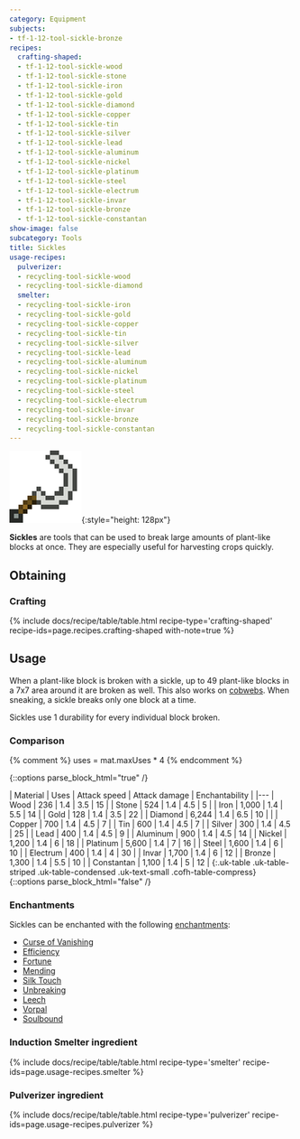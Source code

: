 ```yaml
---
category: Equipment
subjects:
- tf-1-12-tool-sickle-bronze
recipes:
  crafting-shaped:
  - tf-1-12-tool-sickle-wood
  - tf-1-12-tool-sickle-stone
  - tf-1-12-tool-sickle-iron
  - tf-1-12-tool-sickle-gold
  - tf-1-12-tool-sickle-diamond
  - tf-1-12-tool-sickle-copper
  - tf-1-12-tool-sickle-tin
  - tf-1-12-tool-sickle-silver
  - tf-1-12-tool-sickle-lead
  - tf-1-12-tool-sickle-aluminum
  - tf-1-12-tool-sickle-nickel
  - tf-1-12-tool-sickle-platinum
  - tf-1-12-tool-sickle-steel
  - tf-1-12-tool-sickle-electrum
  - tf-1-12-tool-sickle-invar
  - tf-1-12-tool-sickle-bronze
  - tf-1-12-tool-sickle-constantan
show-image: false
subcategory: Tools
title: Sickles
usage-recipes:
  pulverizer:
  - recycling-tool-sickle-wood
  - recycling-tool-sickle-diamond
  smelter:
  - recycling-tool-sickle-iron
  - recycling-tool-sickle-gold
  - recycling-tool-sickle-copper
  - recycling-tool-sickle-tin
  - recycling-tool-sickle-silver
  - recycling-tool-sickle-lead
  - recycling-tool-sickle-aluminum
  - recycling-tool-sickle-nickel
  - recycling-tool-sickle-platinum
  - recycling-tool-sickle-steel
  - recycling-tool-sickle-electrum
  - recycling-tool-sickle-invar
  - recycling-tool-sickle-bronze
  - recycling-tool-sickle-constantan
---
```


![Sickles](/assets/images/docs/1.12/thermal-foundation/sickles.gif){:style="height: 128px"}


**Sickles** are tools that can be used to break large amounts of plant-like
blocks at once. They are especially useful for harvesting crops quickly.


Obtaining
---------

### Crafting
{% include docs/recipe/table/table.html recipe-type='crafting-shaped' recipe-ids=page.recipes.crafting-shaped with-note=true %}


Usage
-----

When a plant-like block is broken with a sickle, up to 49 plant-like blocks in a
7x7 area around it are broken as well. This also works on
[cobwebs](https://minecraft.gamepedia.com/Cobweb). When sneaking, a sickle
breaks only one block at a time.

Sickles use 1 durability for every individual block broken.

### Comparison
{% comment %}
uses = mat.maxUses * 4
{% endcomment %}

{::options parse_block_html="true" /}
<div class="uk-overflow-container">
| Material | Uses | Attack speed | Attack damage | Enchantability |
|---
| Wood | 236 | 1.4 | 3.5 | 15 |
| Stone | 524 | 1.4 | 4.5 | 5 |
| Iron | 1,000 | 1.4 | 5.5 | 14 |
| Gold | 128 | 1.4 | 3.5 | 22 |
| Diamond | 6,244 | 1.4 | 6.5 | 10 |
|
| Copper | 700 | 1.4 | 4.5 | 7 |
| Tin | 600 | 1.4 | 4.5 | 7 |
| Silver | 300 | 1.4 | 4.5 | 25 |
| Lead | 400 | 1.4 | 4.5 | 9 |
| Aluminum | 900 | 1.4 | 4.5 | 14 |
| Nickel | 1,200 | 1.4 | 6 | 18 |
| Platinum | 5,600 | 1.4 | 7 | 16 |
| Steel | 1,600 | 1.4 | 6 | 10 |
| Electrum | 400 | 1.4 | 4 | 30 |
| Invar | 1,700 | 1.4 | 6 | 12 |
| Bronze | 1,300 | 1.4 | 5.5 | 10 |
| Constantan | 1,100 | 1.4 | 5 | 12 |
{:.uk-table .uk-table-striped .uk-table-condensed .uk-text-small .cofh-table-compress}
</div>
{::options parse_block_html="false" /}

### Enchantments
Sickles can be enchanted with the following
[enchantments](https://minecraft.gamepedia.com/Enchanting):

* [Curse of Vanishing](https://minecraft.gamepedia.com/Enchanting#Curse_of_Vanishing)
* [Efficiency](https://minecraft.gamepedia.com/Enchanting#Efficiency)
* [Fortune](https://minecraft.gamepedia.com/Enchanting#Fortune)
* [Mending](https://minecraft.gamepedia.com/Enchanting#Mending)
* [Silk Touch](https://minecraft.gamepedia.com/Enchanting#Silk_Touch)
* [Unbreaking](https://minecraft.gamepedia.com/Enchanting#Unbreaking)
* [Leech](../../cofh-core/leech/)
* [Vorpal](../../cofh-core/vorpal/)
* [Soulbound](../../cofh-core/soulbound/)

### Induction Smelter ingredient
{% include docs/recipe/table/table.html recipe-type='smelter' recipe-ids=page.usage-recipes.smelter %}

### Pulverizer ingredient
{% include docs/recipe/table/table.html recipe-type='pulverizer' recipe-ids=page.usage-recipes.pulverizer %}
